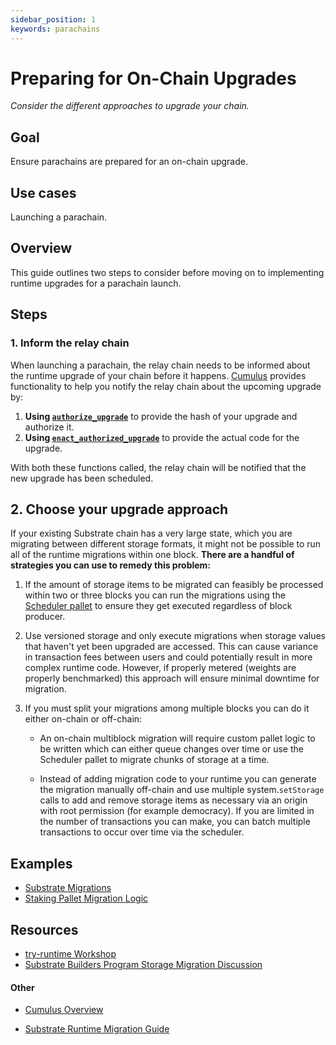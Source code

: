 ```yaml
---
sidebar_position: 1
keywords: parachains
---
```


# Preparing for On-Chain Upgrades

_Consider the different approaches to upgrade your chain._

## Goal

Ensure parachains are prepared for an on-chain upgrade.

## Use cases

Launching a parachain.

## Overview

This guide outlines two steps to consider before moving on to implementing
runtime upgrades for a parachain launch.

## Steps

### 1. Inform the relay chain

When launching a parachain, the relay chain needs to be informed about the
runtime upgrade of your chain before it happens. [Cumulus][cumulus-gh] provides
functionality to help you notify the relay chain about the upcoming upgrade by:

1.  **Using
    [`authorize_upgrade`](https://github.com/paritytech/cumulus/blob/d935b81e7010fcf5c5639e238c78d865c1d6ed67/pallets/parachain-system/src/lib.rs#L359)**
    to provide the hash of your upgrade and authorize it.
2.  **Using
    [`enact_authorized_upgrade`](https://github.com/paritytech/cumulus/blob/d935b81e7010fcf5c5639e238c78d865c1d6ed67/pallets/parachain-system/src/lib.rs#L369)**
    to provide the actual code for the upgrade.

With both these functions called, the relay chain will be notified that the new
upgrade has been scheduled.

## 2. Choose your upgrade approach

If your existing Substrate chain has a very large state, which you are migrating
between different storage formats, it might not be possible to run all of the
runtime migrations within one block. **There are a handful of strategies you can
use to remedy this problem:**

1. If the amount of storage items to be migrated can feasibly be processed
   within two or three blocks you can run the migrations using the
   [Scheduler pallet](https://github.com/paritytech/substrate/tree/master/frame/scheduler)
   to ensure they get executed regardless of block producer.

2. Use versioned storage and only execute migrations when storage values that
   haven't yet been upgraded are accessed. This can cause variance in
   transaction fees between users and could potentially result in more complex
   runtime code. However, if properly metered (weights are properly benchmarked)
   this approach will ensure minimal downtime for migration.

3. If you must split your migrations among multiple blocks you can do it either
   on-chain or off-chain:

   - An on-chain multiblock migration will require custom pallet logic to be
     written which can either queue changes over time or use the Scheduler
     pallet to migrate chunks of storage at a time.

   - Instead of adding migration code to your runtime you can generate the
     migration manually off-chain and use multiple system.`setStorage` calls to
     add and remove storage items as necessary via an origin with root
     permission (for example democracy). If you are limited in the number of
     transactions you can make, you can batch multiple transactions to occur
     over time via the scheduler.

## Examples

- [Substrate Migrations](https://github.com/apopiak/substrate-migrations)
- [Staking Pallet Migration Logic](https://github.com/paritytech/substrate/blob/6be513d663836c5c5b8a436f5712402a1c5365a3/frame/staking/src/lib.rs#L757)

## Resources

- [try-runtime Workshop](https://www.crowdcast.io/e/substrate-seminar/41)
- [Substrate Builders Program Storage Migration Discussion](https://drive.google.com/file/d/19HPFUmSQIxVkxaVSg1SWveSdvjHUw1b8/view?usp=sharing)

#### Other

- [Cumulus Overview](https://github.com/paritytech/cumulus/blob/master/docs/overview.md)

- [Substrate Runtime Migration Guide](https://hackmd.io/BQt-gvEdT66Kbw0j5ySlWw?view)

[cumulus-gh]: https://github.com/paritytech/cumulus#cumulus-cloud
